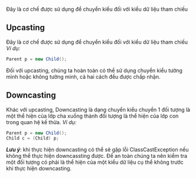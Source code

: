Đây là cơ chế được sử dụng để chuyển kiểu đối với kiểu dữ liệu tham chiếu  

## Upcasting
Đây là cơ chế được sử dụng để chuyển kiểu đối với kiểu dữ liệu tham chiếu   
*Ví dụ:*  
```java
Parent p = new Child();
```

Đối với upcasting, chúng ta hoàn toàn có thể sử dụng chuyển kiểu tường mình hoặc không tường minh, cả hai cách đều được chấp nhận.

## Downcasting   
Khác với upcasting, Downcasting là dạng chuyển kiểu chuyển 1 đối tượng là một thể hiện của lớp cha xuống thành đối tượng là thể hiện của lớp con trong quan hệ kế thừa. 
*Ví dụ:*  
```java
Parent p = new Child();
Child c = (Child) p;
```

***Lưu ý***: khi thực hiện downcasting có thể sẽ gặp lỗi ClassCastException nếu không thể thực hiện downcassting được. Để an toàn chúng ta nên kiểm tra một đối tượng có phải là thể hiện của một kiểu dữ liệu cụ thể không trước khi thực hiện downcasting.